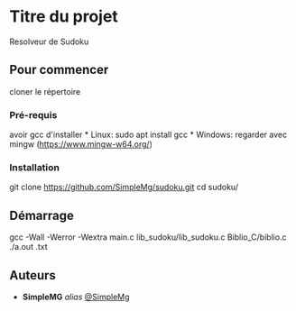 # Titre du projet
Resolveur de Sudoku

## Pour commencer

cloner le répertoire

### Pré-requis
avoir gcc d'installer
*
Linux:
sudo apt install gcc
*
Windows:
regarder avec mingw (https://www.mingw-w64.org/)

### Installation

git clone https://github.com/SimpleMg/sudoku.git
cd sudoku/

## Démarrage

gcc -Wall -Werror -Wextra main.c lib_sudoku/lib_sudoku.c Biblio_C/biblio.c
./a.out <votre fichier>.txt

## Auteurs
* **SimpleMG** _alias_ [@SimpleMg](https://github.com/SimpleMg)


